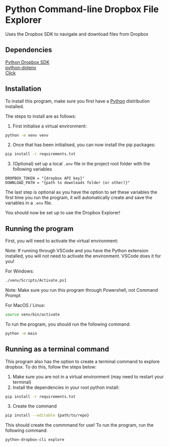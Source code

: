 # Python Command-line Dropbox File Explorer

Uses the Dropbox SDK to navigate and download files from Dropbox

## Dependencies

[Python Dropbox SDK](https://github.com/dropbox/dropbox-sdk-python)
<br>
[python-dotenv](https://pypi.org/project/python-dotenv/)
<br>
[Click](https://click.palletsprojects.com/en/stable/)

## Installation

To install this program, make sure you first have a [Python](https://www.python.org/) distribution installed.

The steps to install are as follows:
1. First initialise a virtual environment:
```bash
python -m venv venv
```
2. Once that has been initialised, you can now install the pip packages:
```bash
pip install -r requirements.txt
```
3. (Optional) set up a local `.env` file in the project root folder with the following variables
```
DROPBOX_TOKEN = "{dropbox API key}"
DOWNLOAD_PATH = "{path to downloads folder (or other)}"
```

The last step is optional as you have the option to set these variables the first time you run the program, it will automatically create and save the variables in a `.env` file.

You should now be set up to use the Dropbox Explorer!

## Running the program

First, you will need to activate the virtual environment:

Note: If running through VSCode and you have the Python extension installed, you will not need to activate the environment. VSCode does it for you!

For Windows:
```bash
./venv/Scripts/Activate.ps1
```
Note: Make sure you run this program through Powershell, not Command Prompt

For MacOS / Linux:
```bash
source venv/bin/activate
```

To run the program, you should run the following command:
```bash
python -m main
```

## Running as a terminal command

This program also has the option to create a terminal command to explore dropbox. To do this, follow the steps below:
1. Make sure you are not in a virtual environment (may need to restart your terminal)
2. Install the dependencies in your root python install:
```bash
pip install -r requirements.txt
```
3. Create the command
```bash
pip install --editable {path/to/repo}
```

This should create the commmand for use! To run the program, run the following command:
```bash
python-dropbox-cli explore
```
